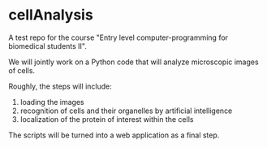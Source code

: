 # cellAnalysis
A test repo for the course "Entry level computer-programming for biomedical students II".

We will jointly work on a Python code that will analyze microscopic images of cells. 

Roughly, the steps will include:

1. loading the images
2. recognition of cells and their organelles by artificial intelligence
3. localization of the protein of interest within the cells

The scripts will be turned into a web application as a final step.


